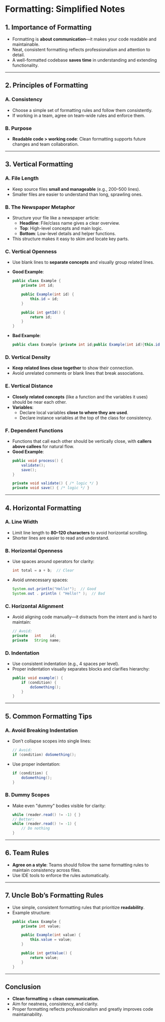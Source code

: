 # **Formatting: Simplified Notes**

## **1. Importance of Formatting**
- Formatting is **about communication**—it makes your code readable and maintainable.  
- Neat, consistent formatting reflects professionalism and attention to detail.
- A well-formatted codebase **saves time** in understanding and extending functionality.

---

## **2. Principles of Formatting**
### **A. Consistency**
- Choose a simple set of formatting rules and follow them consistently.
- If working in a team, agree on team-wide rules and enforce them.

### **B. Purpose**
- **Readable code > working code**: Clean formatting supports future changes and team collaboration.

---

## **3. Vertical Formatting**
### **A. File Length**
- Keep source files **small and manageable** (e.g., 200–500 lines).  
- Smaller files are easier to understand than long, sprawling ones.

### **B. The Newspaper Metaphor**
- Structure your file like a newspaper article:
  - **Headline**: File/class name gives a clear overview.
  - **Top**: High-level concepts and main logic.
  - **Bottom**: Low-level details and helper functions.
- This structure makes it easy to skim and locate key parts.

### **C. Vertical Openness**
- Use blank lines to **separate concepts** and visually group related lines.  
- **Good Example**:
  ```java
  public class Example {
      private int id;

      public Example(int id) {
          this.id = id;
      }

      public int getId() {
          return id;
      }
  }
  ```

- **Bad Example**:
  ```java
  public class Example {private int id;public Example(int id){this.id = id;}public int getId(){return id;}}
  ```

### **D. Vertical Density**
- **Keep related lines close together** to show their connection.  
- Avoid unrelated comments or blank lines that break associations.

### **E. Vertical Distance**
- **Closely related concepts** (like a function and the variables it uses) should be near each other.  
- **Variables**:
  - Declare local variables **close to where they are used**.
  - Declare instance variables at the top of the class for consistency.

### **F. Dependent Functions**
- Functions that call each other should be vertically close, with **callers above callees** for natural flow.  
- **Good Example**:
  ```java
  public void process() {
      validate();
      save();
  }

  private void validate() { /* logic */ }
  private void save() { /* logic */ }
  ```

---

## **4. Horizontal Formatting**
### **A. Line Width**
- Limit line length to **80–120 characters** to avoid horizontal scrolling.  
- Shorter lines are easier to read and understand.

### **B. Horizontal Openness**
- Use spaces around operators for clarity:
  ```java
  int total = a + b;  // Clear
  ```
- Avoid unnecessary spaces:
  ```java
  System.out.println("Hello!");  // Good
  System.out . println ( "Hello!" );  // Bad
  ```

### **C. Horizontal Alignment**
- Avoid aligning code manually—it distracts from the intent and is hard to maintain:
  ```java
  // Avoid:
  private   int    id;
  private   String name;
  ```

### **D. Indentation**
- Use consistent indentation (e.g., 4 spaces per level).  
- Proper indentation visually separates blocks and clarifies hierarchy:
  ```java
  public void example() {
      if (condition) {
          doSomething();
      }
  }
  ```

---

## **5. Common Formatting Tips**
### **A. Avoid Breaking Indentation**
- Don’t collapse scopes into single lines:
  ```java
  // Avoid:
  if (condition) doSomething();
  ```

- Use proper indentation:
  ```java
  if (condition) {
      doSomething();
  }
  ```

### **B. Dummy Scopes**
- Make even "dummy" bodies visible for clarity:
  ```java
  while (reader.read() != -1) { }
  // Better:
  while (reader.read() != -1) {
      // Do nothing
  }
  ```

---

## **6. Team Rules**
- **Agree on a style**: Teams should follow the same formatting rules to maintain consistency across files.
- Use IDE tools to enforce the rules automatically.

---

## **7. Uncle Bob’s Formatting Rules**
- Use simple, consistent formatting rules that prioritize **readability**.
- Example structure:
  ```java
  public class Example {
      private int value;

      public Example(int value) {
          this.value = value;
      }

      public int getValue() {
          return value;
      }
  }
  ```

---

## **Conclusion**
- **Clean formatting = clean communication.**  
- Aim for neatness, consistency, and clarity.
- Proper formatting reflects professionalism and greatly improves code maintainability.
